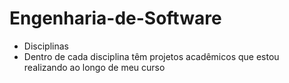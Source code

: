 # Engenharia-de-Software
- Disciplinas
- Dentro de cada disciplina têm projetos acadêmicos que estou realizando ao longo de meu curso
